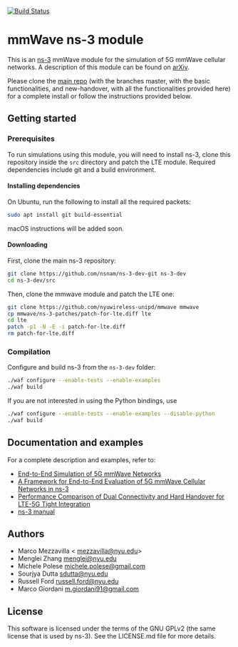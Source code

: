 [![Build Status](https://travis-ci.org/nyuwireless-unipd/mmwave.svg?branch=master)](https://travis-ci.org/nyuwireless-unipd/mmwave)

# mmWave ns-3 module #

This is an [ns-3](https://www.nsnam.org "ns-3 Website") mmWave module for the simulation
of 5G mmWave cellular networks. A description of this module can be found on [arXiv](https://arxiv.org/abs/1705.02882 "mmwave paper").

Please clone the [main repo](https://github.com/nyuwireless-unipd/ns3-mmwave/ "ns3-mmwave") (with the branches master, with the basic functionalities, and new-handover, with all the functionalities provided here) for a complete install or follow the instructions provided below.

## Getting started ##

### Prerequisites ###

To run simulations using this module, you will need to install ns-3, clone
this repository inside the `src` directory and patch the LTE module. 
Required dependencies include git and a build environment.

#### Installing dependencies ####

On Ubuntu, run the following to install all the required packets:

```bash
sudo apt install git build-essential
```

macOS instructions will be added soon.

<!-- On macOS, you can install the command line tools with:

```bash
xcode-select --install
```

while Mercurial and git can be installed via [Homebrew](https://brew.sh/ "Homebrew
homepage"):

```bash
brew install mercurial git
``` -->

#### Downloading #####

First, clone the main ns-3 repository:

```bash
git clone https://github.com/nsnam/ns-3-dev-git ns-3-dev
cd ns-3-dev/src
```

Then, clone the mmwave module and patch the LTE one:
```bash
git clone https://github.com/nyuwireless-unipd/mmwave mmwave
cp mmwave/ns-3-patches/patch-for-lte.diff lte
cd lte
patch -p1 -N -E -i patch-for-lte.diff
rm patch-for-lte.diff

```

### Compilation ###

Configure and build ns-3 from the `ns-3-dev` folder:

```bash
./waf configure --enable-tests --enable-examples
./waf build
```

If you are not interested in using the Python bindings, use
```bash
./waf configure --enable-tests --enable-examples --disable-python
./waf build
```

## Documentation and examples ##

For a complete description and examples, refer to:

- [End-to-End Simulation of 5G mmWave Networks](https://arxiv.org/abs/1705.02882 "comst paper")
- [A Framework for End-to-End Evaluation of 5G mmWave Cellular Networks in ns-3](https://arxiv.org/abs/1602.06932 "wns3 paper")
- [ Performance Comparison of Dual Connectivity and Hard Handover for LTE-5G Tight Integration](https://arxiv.org/abs/1607.05425 "simutools paper")
- [ns-3 manual](https://www.nsnam.org/docs/manual/html "ns-3 Manual")

## Authors ##

 - Marco Mezzavilla < mezzavilla@nyu.edu>
 - Menglei Zhang <menglei@nyu.edu>
 - Michele Polese <michele.polese@gmail.com>
 - Sourjya Dutta <sdutta@nyu.edu>
 - Russell Ford <russell.ford@nyu.edu>
 - Marco Giordani <m.giordani91@gmail.com>

## License ##

This software is licensed under the terms of the GNU GPLv2 (the same license
that is used by ns-3). See the LICENSE.md file for more details.
